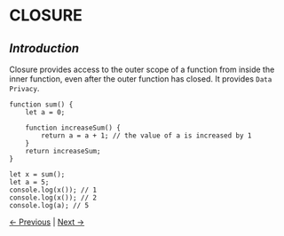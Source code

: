 # CLOSURE

## _Introduction_
Closure provides access to the outer scope of a function from inside the inner function, even after the outer function has closed. It provides `Data Privacy`.

```
function sum() {
    let a = 0;

    function increaseSum() {
        return a = a + 1; // the value of a is increased by 1
    }
    return increaseSum;
}

let x = sum();
let a = 5;
console.log(x()); // 1
console.log(x()); // 2
console.log(a); // 5
```

[← Previous](./1.8%20Scope%20Chain.md) | [Next →](./1.10%20Hoisting.md)